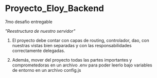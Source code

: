# Proyecto_Eloy_Backend

7mo desafio entregable


*"Reestructura de nuestro servidor"*

 

 1.  El proyecto debe contar con capas de routing, controlador, dao, con nuestras vistas bien separadas y con las responsabilidades correctamente delegadas.

 2. Además, mover del proyecto todas las partes importantes y comprometedoras en un archivo .env para poder leerlo bajo variables de entorno en un archivo config.js

 

